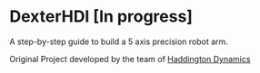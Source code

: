 # DexterHDI [In progress]
A step-by-step guide to build a 5 axis precision robot arm.

Original Project developed by the team of [Haddington Dynamics](https://github.com/HaddingtonDynamics/Dexter?tab=readme-ov-file)
